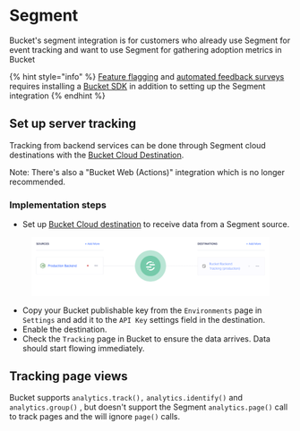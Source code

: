 # Segment

Bucket's segment integration is for customers who already use Segment for event tracking and want to use Segment for gathering adoption metrics in Bucket

{% hint style="info" %}
[Feature flagging](../product-handbook/feature-targeting-rules/) and [automated feedback surveys](../product-handbook/feature-analysis/automated-feedback-surveys.md)  requires installing a [Bucket SDK](../supported-languages/overview.md) in addition to setting up the Segment integration
{% endhint %}

## Set up server tracking

Tracking from backend services can be done through Segment cloud destinations with the [Bucket Cloud Destination](https://segment.com/docs/connections/destinations/catalog/bucket/).

Note: There's also a "Bucket Web (Actions)" integration which is no longer recommended.&#x20;

### Implementation steps

* Set up [Bucket Cloud destination](https://app.segment.com/goto-my-workspace/destinations/catalog/bucket) to receive data from a Segment source.

<figure><img src="../.gitbook/assets/5b0ce63-image.png" alt=""><figcaption></figcaption></figure>

* Copy your Bucket publishable key from the `Environments` page in `Settings` and add it to the `API Key` settings field in the destination.
* Enable the destination.
* Check the `Tracking` page in Bucket to ensure the data arrives. Data should start flowing immediately.

## Tracking page views

Bucket supports `analytics.track(),` `analytics.identify()` and `analytics.group()` , but doesn't support the Segment `analytics.page()` call to track pages and the will ignore `page()` calls.

